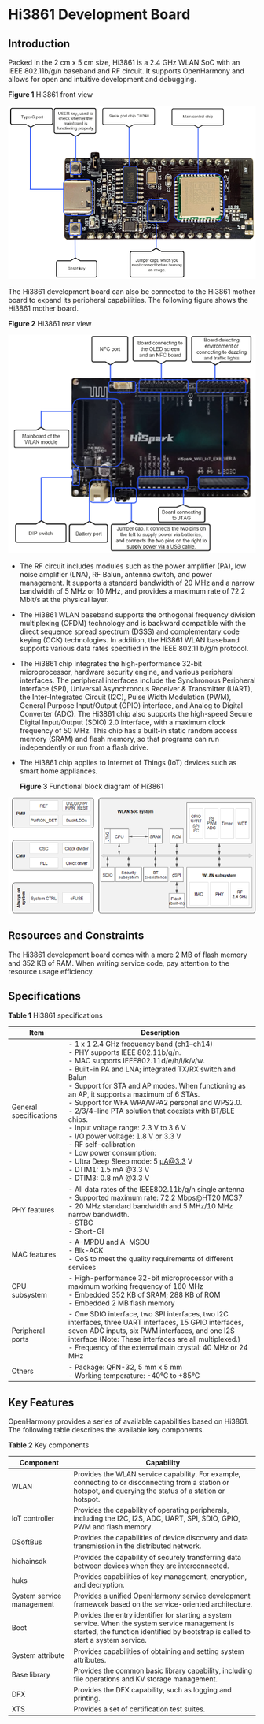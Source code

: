 # Hi3861 Development Board


## Introduction

Packed in the 2 cm x 5 cm size, Hi3861 is a 2.4 GHz WLAN SoC with an IEEE 802.11b/g/n baseband and RF circuit. It supports OpenHarmony and allows for open and intuitive development and debugging.

**Figure 1** Hi3861 front view 

![hi3861-front](figures/hi3861-front.png)

The Hi3861 development board can also be connected to the Hi3861 mother board to expand its peripheral capabilities. The following figure shows the Hi3861 mother board.

**Figure 2** Hi3861 rear view 

![hi3861-rear](figures/hi3861-rear.png)

- The RF circuit includes modules such as the power amplifier (PA), low noise amplifier (LNA), RF Balun, antenna switch, and power management. It supports a standard bandwidth of 20 MHz and a narrow bandwidth of 5 MHz or 10 MHz, and provides a maximum rate of 72.2 Mbit/s at the physical layer.

- The Hi3861 WLAN baseband supports the orthogonal frequency division multiplexing (OFDM) technology and is backward compatible with the direct sequence spread spectrum (DSSS) and complementary code keying (CCK) technologies. In addition, the Hi3861 WLAN baseband supports various data rates specified in the IEEE 802.11 b/g/n protocol.

- The Hi3861 chip integrates the high-performance 32-bit microprocessor, hardware security engine, and various peripheral interfaces. The peripheral interfaces include the Synchronous Peripheral Interface (SPI), Universal Asynchronous Receiver & Transmitter (UART), the Inter-Integrated Circuit (I2C), Pulse Width Modulation (PWM), General Purpose Input/Output (GPIO) interface, and Analog to Digital Converter (ADC). The Hi3861 chip also supports the high-speed Secure Digital Input/Output (SDIO) 2.0 interface, with a maximum clock frequency of 50 MHz. This chip has a built-in static random access memory (SRAM) and flash memory, so that programs can run independently or run from a flash drive.

- The Hi3861 chip applies to Internet of Things (IoT) devices such as smart home appliances.

  **Figure 3** Functional block diagram of Hi3861 

![hi3861-function](figures/hi3861-function.png)


## Resources and Constraints

The Hi3861 development board comes with a mere 2 MB of flash memory and 352 KB of RAM. When writing service code, pay attention to the resource usage efficiency.


## Specifications

**Table 1** Hi3861 specifications

| Item| Description|
| -------- | -------- |
| General specifications| - 1 x 1 2.4 GHz frequency band (ch1–ch14)<br>- PHY supports IEEE 802.11b/g/n.<br>- MAC supports IEEE802.11d/e/h/i/k/v/w.<br>- Built-in PA and LNA; integrated TX/RX switch and Balun<br>- Support for STA and AP modes. When functioning as an AP, it supports a maximum of 6 STAs.<br>- Support for WFA WPA/WPA2 personal and WPS2.0.<br>- 2/3/4-line PTA solution that coexists with BT/BLE chips.<br>- Input voltage range: 2.3 V to 3.6 V<br>- I/O power voltage: 1.8 V or 3.3 V<br>- RF self-calibration<br>- Low power consumption:<br>  - Ultra Deep Sleep mode: 5 μA@3.3 V<br>  - DTIM1: 1.5 mA \@3.3 V<br>  - DTIM3: 0.8 mA \@3.3 V |
| PHY features| - All data rates of the IEEE802.11b/g/n single antenna<br>- Supported maximum rate: 72.2 Mbps\@HT20 MCS7<br>- 20 MHz standard bandwidth and 5 MHz/10 MHz narrow bandwidth.<br>-  STBC<br>- Short-GI |
| MAC features| - A-MPDU and A-MSDU<br>- Blk-ACK<br>- QoS to meet the quality requirements of different services |
| CPU subsystem| -  High-performance 32-bit microprocessor with a maximum working frequency of 160 MHz<br>- Embedded 352 KB of SRAM; 288 KB of ROM<br>- Embedded 2 MB flash memory |
| Peripheral ports| - One SDIO interface, two SPI interfaces, two I2C interfaces, three UART interfaces, 15 GPIO interfaces, seven ADC inputs, six PWM interfaces, and one I2S interface (Note: These interfaces are all multiplexed.)<br>- Frequency of the external main crystal: 40 MHz or 24 MHz|
| Others| - Package: QFN-32, 5 mm x 5 mm<br>- Working temperature: -40°C to +85°C|


## Key Features

OpenHarmony provides a series of available capabilities based on Hi3861. The following table describes the available key components.

**Table 2** Key components

| Component| Capability|
| -------- | -------- |
| WLAN| Provides the WLAN service capability. For example, connecting to or disconnecting from a station or hotspot, and querying the status of a station or hotspot.|
| IoT controller| Provides the capability of operating peripherals, including the I2C, I2S, ADC, UART, SPI, SDIO, GPIO, PWM and flash memory.|
| DSoftBus| Provides the capabilities of device discovery and data transmission in the distributed network.|
| hichainsdk| Provides the capability of securely transferring data between devices when they are interconnected.|
| huks| Provides capabilities of key management, encryption, and decryption.|
| System service management| Provides a unified OpenHarmony service development framework based on the service-oriented architecture. |
| Boot| Provides the entry identifier for starting a system service. When the system service management is started, the function identified by bootstrap is called to start a system service.|
| System attribute| Provides capabilities of obtaining and setting system attributes.|
| Base library| Provides the common basic library capability, including file operations and KV storage management.|
| DFX | Provides the DFX capability, such as logging and printing.|
| XTS | Provides a set of certification test suites.|
